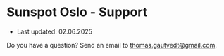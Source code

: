 # Sunspot Oslo - Support

- Last updated: 02.06.2025

Do you have a question? Send an email to thomas.gautvedt@gmail.com.
